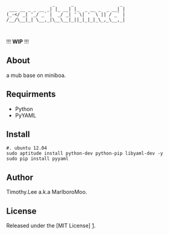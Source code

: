 ```
                 _      _                 _ 
 ___ __ _ _ __ _| |_ __| |_  _ __ _  _ __| |
(_-</ _| '_/ _` |  _/ _| ' \| '  \ || / _` |
/__/\__|_| \__,_|\__\__|_||_|_|_|_\_,_\__,_|

                                            
```

!!! **WIP** !!!

## About
a mub base on miniboa.

## Requirments
 - Python
 - PyYAML

## Install
```
#. ubuntu 12.04
sudo aptitude install python-dev python-pip libyaml-dev -y
sudo pip install pyyaml
```

## Author
Timothy.Lee a.k.a MarlboroMoo.

## License
Released under the [MIT License] [1].

  [1]: http://opensource.org/licenses/MIT   "MIT License"

